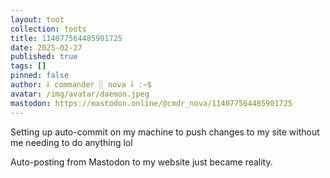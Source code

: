 ```yaml
---
layout: toot
collection: toots
title: 114077564485901725
date: 2025-02-27
published: true
tags: []
pinned: false
author: ⸸ commander ░ nova ⸸ :~$
avatar: /img/avatar/daemon.jpeg
mastodon: https://mastodon.online/@cmdr_nova/114077564485901725
---
```


Setting up auto-commit on my machine to push changes to my site without me needing to do anything lol

Auto-posting from Mastodon to my website just became reality.
